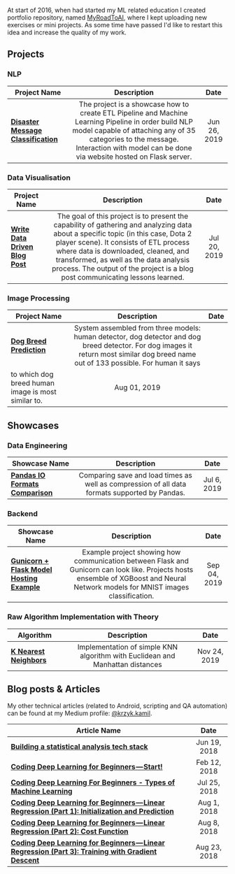 At start of 2016, when had started my ML related education I created portfolio repository, named [MyRoadToAI](https://github.com/FisherKK/F1sherKK-MyRoadToAI), where I kept uploading new exercises or mini projects. As some time have passed I'd like to restart this idea and increase the quality of my work.

## Projects

### NLP
| Project Name | Description | Date |
| ------------- |:-------------:|:-------------:|
| **[Disaster Message Classification](https://github.com/FisherKK/Portfolio/tree/master/Projects/Disaster-Response-Classification)** | The project is a showcase how to create ETL Pipeline and Machine Learning Pipeline in order build NLP model capable of attaching any of 35 categories to the message. Interaction with model can be done via website hosted on Flask server.| Jun 26, 2019 |

### Data Visualisation
| Project Name | Description | Date |
| ------------- |:-------------:|:-------------:|
| **[Write Data Driven Blog Post](https://github.com/FisherKK/Portfolio/tree/master/Projects/Dota-Analysis)** | The goal of this project is to present the capability of gathering and analyzing data about a specific topic  (in this case, Dota 2 player scene). It consists of ETL process where data is downloaded, cleaned, and transformed, as well as the data analysis process. The output of the project is a blog post communicating lessons learned. | Jul 20, 2019 |

### Image Processing
| Project Name | Description | Date |
| ------------- |:-------------:|:-------------:|
| **[Dog Breed Prediction](https://github.com/FisherKK/Portfolio/tree/master/Projects/Dog-Breed-Prediction)** | System assembled from three models: human detector, dog detector and dog breed detector. For dog images it return most similar dog breed name out of 133 possible. For human it says
to which dog breed human image is most similar to. | Aug 01, 2019 |

## Showcases

### Data Engineering
| Showcase Name | Description | Date |
| ------------- |:-------------:|:-------------:|
| **[Pandas IO Formats Comparison](https://github.com/FisherKK/Portfolio/blob/master/Showcases/Data%20Engineering/Pandas%20IO%20Formats%20Comparison/Pandas%20IO%20Formats%20Comparison.ipynb)** | Comparing save and load times as well as compression of all data formats supported by Pandas. | Jul 6, 2019 |

### Backend
| Showcase Name | Description | Date |
| ------------- |:-------------:|:-------------:|
| **[Gunicorn + Flask Model Hosting Example](https://github.com/FisherKK/Portfolio/tree/master/Showcases/Backend/gunicorn-flask-model-hosting)** | Example project showing how communication between Flask and Gunicorn can look like. Projects hosts ensemble of XGBoost and Neural Network models for MNIST images classification. | Sep 04, 2019 |

### Raw Algorithm Implementation with Theory
| Algorithm | Description | Date |
| ------------- |:-------------:|:-------------:|
| **[K Nearest Neighbors](https://github.com/FisherKK/Portfolio/blob/master/Showcases/Machine%20Learning/Raw/K%20Nearest%20Neighbors%20-%20Raw%20Implementation.ipynb)** | Implementation of simple KNN algorithm with Euclidean and Manhattan distances | Nov 24, 2019 |


## Blog posts & Articles

My other technical articles (related to Android, scripting and QA automation) can be found at my Medium profile:
[@krzyk.kamil](https://medium.com/@krzyk.kamil).

| Article Name | Date |
| ------------- |:-------------:|
| **[Building a statistical analysis tech stack](https://medium.com/azimolabs/building-a-statistical-analysis-tech-stack-5d27cd5a7ef3)** | Jun 19, 2018 |
| **[Coding Deep Learning for Beginners — Start!](https://towardsdatascience.com/coding-deep-learning-for-beginners-start-a84da8cb5044)** | Feb 12, 2018 |
| **[Coding Deep Learning For Beginners - Types of Machine Learning](https://towardsdatascience.com/coding-deep-learning-for-beginners-types-of-machine-learning-b9e651e1ed9d)** | Jul 25, 2018 |
| **[Coding Deep Learning for Beginners — Linear Regression (Part 1): Initialization and Prediction](https://towardsdatascience.com/coding-deep-learning-for-beginners-linear-regression-part-1-initialization-and-prediction-7a84070b01c8)** | Aug 1, 2018 |
| **[Coding Deep Learning for Beginners — Linear Regression (Part 2): Cost Function](https://towardsdatascience.com/coding-deep-learning-for-beginners-linear-regression-part-2-cost-function-49545303d29f)** | Aug 8, 2018 |
| **[Coding Deep Learning for Beginners — Linear Regression (Part 3): Training with Gradient Descent](https://towardsdatascience.com/coding-deep-learning-for-beginners-linear-regression-gradient-descent-fcd5e0fc077d)** | Aug 23, 2018 |
